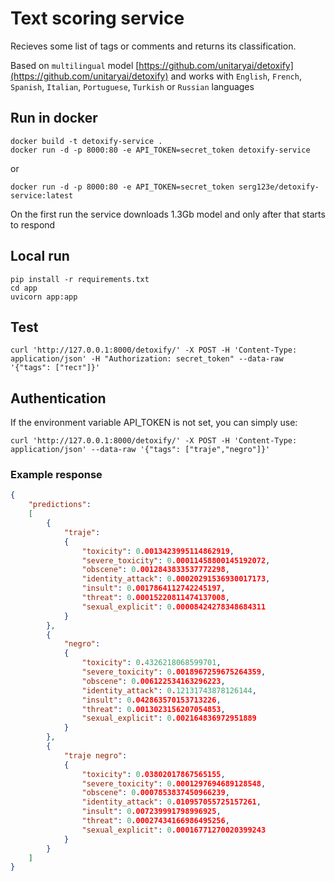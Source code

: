 # Text scoring service

Recieves some list of tags or comments and returns its classification.

Based on `multilingual` model [https://github.com/unitaryai/detoxify](https://github.com/unitaryai/detoxify)
and works with `English`, `French`, `Spanish`, `Italian`, `Portuguese`, `Turkish` or `Russian` languages

## Run in docker

    docker build -t detoxify-service .
    docker run -d -p 8000:80 -e API_TOKEN=secret_token detoxify-service

or

    docker run -d -p 8000:80 -e API_TOKEN=secret_token serg123e/detoxify-service:latest

On the first run the service downloads 1.3Gb model and only after that starts to respond

## Local run

    pip install -r requirements.txt
    cd app
    uvicorn app:app

## Test
    curl 'http://127.0.0.1:8000/detoxify/' -X POST -H 'Content-Type: application/json' -H "Authorization: secret_token" --data-raw '{"tags": ["тест"]}'


## Authentication

If the environment variable API_TOKEN is not set, you can simply use:

    curl 'http://127.0.0.1:8000/detoxify/' -X POST -H 'Content-Type: application/json' --data-raw '{"tags": ["traje","negro"]}'

###  Example response

```json
{
    "predictions":
    [
        {
            "traje":
            {
                "toxicity": 0.0013423995114862919,
                "severe_toxicity": 0.00011458800145192072,
                "obscene": 0.0012843833537772298,
                "identity_attack": 0.00020291536930017173,
                "insult": 0.0017864112742245197,
                "threat": 0.00015220811474137008,
                "sexual_explicit": 0.00008424278348684311
            }
        },
        {
            "negro":
            {
                "toxicity": 0.4326218068599701,
                "severe_toxicity": 0.0018967259675264359,
                "obscene": 0.006122534163296223,
                "identity_attack": 0.12131743878126144,
                "insult": 0.042863570153713226,
                "threat": 0.0013023156207054853,
                "sexual_explicit": 0.002164836972951889
            }
        },
        {
            "traje negro":
            {
                "toxicity": 0.03802017867565155,
                "severe_toxicity": 0.0001297694689128548,
                "obscene": 0.0007853837450966239,
                "identity_attack": 0.010957055725157261,
                "insult": 0.007239991798996925,
                "threat": 0.00027434166986495256,
                "sexual_explicit": 0.00016771270020399243
            }
        }
    ]
}
```
